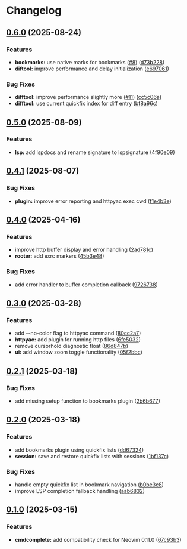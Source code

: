 # Changelog

## [0.6.0](https://github.com/deathbeam/myplugins.nvim/compare/v0.5.0...v0.6.0) (2025-08-24)


### Features

* **bookmarks:** use native marks for bookmarks ([#8](https://github.com/deathbeam/myplugins.nvim/issues/8)) ([d73b228](https://github.com/deathbeam/myplugins.nvim/commit/d73b228ddc7fa4b6db709070773f2ea48d98bf0d))
* **diftool:** improve performance and delay initialization ([e697061](https://github.com/deathbeam/myplugins.nvim/commit/e697061afd639880bcaeb68f3048ef522798ad93))


### Bug Fixes

* **difftool:** improve performance slightly more ([#11](https://github.com/deathbeam/myplugins.nvim/issues/11)) ([cc5c06a](https://github.com/deathbeam/myplugins.nvim/commit/cc5c06aabe90f3f02d3b21db783515421b253e49))
* **difftool:** use current quickfix index for diff entry ([bf8a96c](https://github.com/deathbeam/myplugins.nvim/commit/bf8a96c92c9744f7635e60c3ff7e001157fc4f75))

## [0.5.0](https://github.com/deathbeam/myplugins.nvim/compare/v0.4.1...v0.5.0) (2025-08-09)


### Features

* **lsp:** add lspdocs and rename signature to lspsignature ([4f90e09](https://github.com/deathbeam/myplugins.nvim/commit/4f90e09207e1118dac33c1e1dd8062c2f056c0a3))

## [0.4.1](https://github.com/deathbeam/myplugins.nvim/compare/v0.4.0...v0.4.1) (2025-08-07)


### Bug Fixes

* **plugin:** improve error reporting and httpyac exec cwd ([f1e4b3e](https://github.com/deathbeam/myplugins.nvim/commit/f1e4b3e3ac1a00cc8bc56753874d0ae5cbdf5462))

## [0.4.0](https://github.com/deathbeam/myplugins.nvim/compare/v0.3.0...v0.4.0) (2025-04-16)


### Features

* improve http buffer display and error handling ([2ad781c](https://github.com/deathbeam/myplugins.nvim/commit/2ad781c63bf220eecaf901a6a3a5614c4f52b35c))
* **rooter:** add exrc markers ([45b3e48](https://github.com/deathbeam/myplugins.nvim/commit/45b3e48bbddc51d5c12818347b3c5082429d70c0))


### Bug Fixes

* add error handler to buffer completion callback ([9726738](https://github.com/deathbeam/myplugins.nvim/commit/9726738c89dcf303d3dd6e692a194069ceca5ad7))

## [0.3.0](https://github.com/deathbeam/myplugins.nvim/compare/v0.2.1...v0.3.0) (2025-03-28)


### Features

* add --no-color flag to httpyac command ([80cc2a7](https://github.com/deathbeam/myplugins.nvim/commit/80cc2a7fc5c452b673a948b12b07229dc8b26b7e))
* **httpyac:** add plugin for running http files ([6fe5032](https://github.com/deathbeam/myplugins.nvim/commit/6fe50329ee3d2bd1dce0efd151d5002fea81258e))
* remove cursorhold diagnostic float ([86d847b](https://github.com/deathbeam/myplugins.nvim/commit/86d847bcc820536781ed1288d2b4f5a179411dae))
* **ui:** add window zoom toggle functionality ([05f2bbc](https://github.com/deathbeam/myplugins.nvim/commit/05f2bbc2d3377b05eccea03f5826814c53ab8b27))

## [0.2.1](https://github.com/deathbeam/myplugins.nvim/compare/v0.2.0...v0.2.1) (2025-03-18)


### Bug Fixes

* add missing setup function to bookmarks plugin ([2b6b677](https://github.com/deathbeam/myplugins.nvim/commit/2b6b6772c04a6ad085a496eb84ab309e17285361))

## [0.2.0](https://github.com/deathbeam/myplugins.nvim/compare/v0.1.0...v0.2.0) (2025-03-18)


### Features

* add bookmarks plugin using quickfix lists ([dd67324](https://github.com/deathbeam/myplugins.nvim/commit/dd67324f9b6037de0a379198e209a21ccf6361b7))
* **session:** save and restore quickfix lists with sessions ([1bf137c](https://github.com/deathbeam/myplugins.nvim/commit/1bf137ccdff8ae43e70b1548a736a3e6e85be9cc))


### Bug Fixes

* handle empty quickfix list in bookmark navigation ([b0be3c8](https://github.com/deathbeam/myplugins.nvim/commit/b0be3c89f779725341a52a768c4b316e208314dd))
* improve LSP completion fallback handling ([aab6832](https://github.com/deathbeam/myplugins.nvim/commit/aab6832050afb461753bfb82c06b2d6d34f08c74))

## [0.1.0](https://github.com/deathbeam/myplugins.nvim/compare/v0.0.1...v0.1.0) (2025-03-15)


### Features

* **cmdcomplete:** add compatibility check for Neovim 0.11.0 ([67c93b3](https://github.com/deathbeam/myplugins.nvim/commit/67c93b328e1590225aa822cc4c65bd3fe468faaa))
